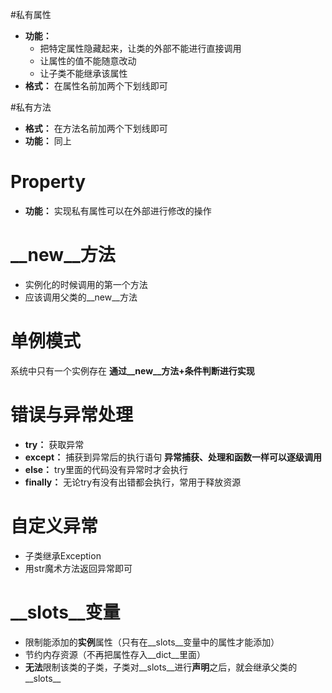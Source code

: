 #私有属性
* **功能：**
    * 把特定属性隐藏起来，让类的外部不能进行直接调用
    * 让属性的值不能随意改动
    * 让子类不能继承该属性
* **格式：**
在属性名前加两个下划线即可

#私有方法
* **格式：**
在方法名前加两个下划线即可
* **功能：**
同上

# Property 
* **功能：**
实现私有属性可以在外部进行修改的操作

# __new__方法
* 实例化的时候调用的第一个方法
* 应该调用父类的__new__方法

# 单例模式
系统中只有一个实例存在
**通过__new__方法+条件判断进行实现**

# 错误与异常处理
* **try：** 获取异常
* **except：** 捕获到异常后的执行语句
**异常捕获、处理和函数一样可以逐级调用**
* **else：** try里面的代码没有异常时才会执行
* **finally：** 无论try有没有出错都会执行，常用于释放资源

# 自定义异常
* 子类继承Exception
* 用str魔术方法返回异常即可

# __slots__变量
* 限制能添加的**实例**属性（只有在__slots__变量中的属性才能添加）
* 节约内存资源（不再把属性存入__dict__里面）
* **无法**限制该类的子类，子类对__slots__进行**声明**之后，就会继承父类的__slots__